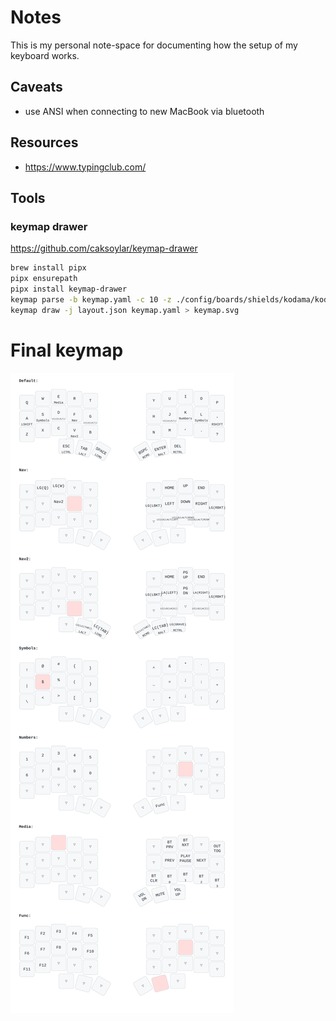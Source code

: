 # Notes

This is my personal note-space for documenting how the setup of my keyboard works.

## Caveats

- use ANSI when connecting to new MacBook via bluetooth

## Resources

- https://www.typingclub.com/

## Tools

### keymap drawer

https://github.com/caksoylar/keymap-drawer

```zsh
brew install pipx
pipx ensurepath
pipx install keymap-drawer
keymap parse -b keymap.yaml -c 10 -z ./config/boards/shields/kodama/kodama.keymap > keymap.yaml
keymap draw -j layout.json keymap.yaml > keymap.svg
```

# Final keymap

![./keymap.svg](./keymap.svg)
